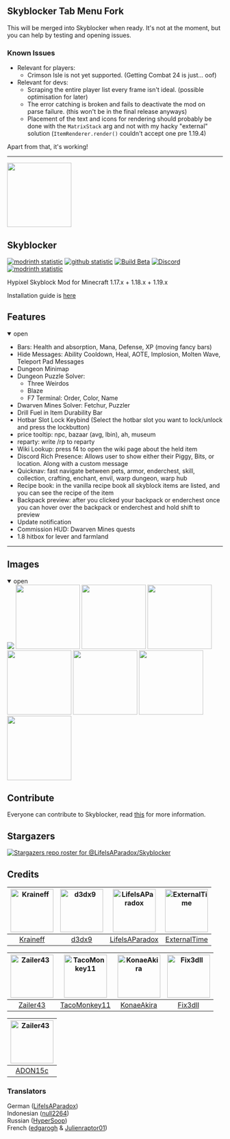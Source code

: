 ## Skyblocker Tab Menu Fork
This will be merged into Skyblocker when ready. It's not at the moment, but you can help by testing and opening issues.

### Known Issues
* Relevant for players:
    * Crimson Isle is not yet supported. (Getting Combat 24 is just... oof)
* Relevant for devs:
    * Scraping the entire player list every frame isn't ideal. (possible optimisation for later)
    * The error catching is broken and fails to deactivate the mod on parse failure. (this won't be in the final release anyways)
    * Placement of the text and icons for rendering should probably be done with the `MatrixStack` arg and not with my hacky "external" solution (`ItemRenderer.render()` couldn't accept one pre 1.19.4)

Apart from that, it's working!

------------------------ 

<img height="150" src="https://hypixel.net/attachments/skyblocker-png.2715347" />

## Skyblocker
[![modrinth statistic](https://img.shields.io/modrinth/dt/skyblocker-liap?color=00AF5C&label=Download&labelColor=cecece00AF5C&logo=modrinth)](https://modrinth.com/mod/skyblocker-liap)
[![github statistic](https://img.shields.io/github/downloads/SkyblockerMod/skyblocker/total?labelColor=cecece&color=000000&label=Download&logo=github&logoColor=black)](https://github.com/SkyblockerMod/Skyblocker/releases/latest) 
[![Build Beta](https://img.shields.io/github/actions/workflow/status/SkyblockerMod/Skyblocker/beta.yml?labelColor=cecece&label=beta&logo=github&logoColor=black)](https://github.com/SkyblockerMod/Skyblocker/actions/workflows/beta.yml) 
[![Discord](https://img.shields.io/discord/879732108745125969?logo=discord&labelColor=cecece&color=7289DA&label=)](https://discord.com/invite/aNNJHQykck)
[![modrinth statistic](https://img.shields.io/badge/buy%20me%20coffee-skyblocker?color=434B57&logo=kofi)](https://ko-fi.com/wohlhabend)


Hypixel Skyblock Mod for Minecraft 1.17.x + 1.18.x + 1.19.x

Installation guide is [here](https://github.com/SkyblockerMod/Skyblocker/wiki/installation)

## Features
<details open>
<summary>open</summary>

* Bars: Health and absorption, Mana, Defense, XP (moving fancy bars)
* Hide Messages: Ability Cooldown, Heal, AOTE, Implosion, Molten Wave, Teleport Pad Messages
* Dungeon Minimap
* Dungeon Puzzle Solver:
  * Three Weirdos
  * Blaze
  * F7 Terminal: Order, Color, Name
* Dwarven Mines Solver: Fetchur, Puzzler
* Drill Fuel in Item Durability Bar
* Hotbar Slot Lock Keybind (Select the hotbar slot you want to lock/unlock and press the lockbutton)
* price tooltip: npc, bazaar (avg, lbin), ah, museum
* reparty: write /rp to reparty
* Wiki Lookup: press f4 to open the wiki page about the held item
* Discord Rich Presence: Allows user to show either their Piggy, Bits, or location. Along with a custom message
* Quicknav: fast navigate between pets, armor, enderchest, skill, collection, crafting, enchant, envil, warp dungeon, warp hub
* Recipe book: in the vanilla recipe book all skyblock items are listed, and you can see the recipe of the item
* Backpack preview: after you clicked your backpack or enderchest once you can hover over the backpack or enderchest and hold shift to preview
* Update notification
* Commission HUD: Dwarven Mines quests
* 1.8 hitbox for lever and farmland

</details>

___
## Images
<details open>
<summary>open</summary>

<img padding="10px,0px"  src="https://user-images.githubusercontent.com/27798256/170806938-f858f0ae-4d8b-4767-9b53-8fe5a65edf56.png" />
<img padding="10px,0px" height="150" src="https://hysky.de/minimap.png" />
<img padding="10px,0px" height="150" src="https://hysky.de/tooltip1.png" />
<img padding="10px,0px" height="150" src="https://hysky.de/tooltip2.png" />
<img padding="10px,0px" height="150" src="https://hysky.de/drill.png" />
<img padding="10px,0px" height="150" src="https://hysky.de/richpresencesmall.png" />
<img padding="10px,0px" height="150" src="https://hysky.de/recipe.png" />
<img padding="10px,0px" height="150" src="https://hysky.de/backpack-preview.png" />

</details>

## Contribute

Everyone can contribute to Skyblocker, read [this](https://github.com/SkyblockerMod/Skyblocker/wiki/Contribute) for more information.

## Stargazers

[![Stargazers repo roster for @LifeIsAParadox/Skyblocker](https://reporoster.com/stars/SkyblockerMod/Skyblocker)](https://github.com/SkyblockerMod/Skyblocker/stargazers)

## Credits

|     [<img alt="Kraineff" src="https://github.com/Kraineff.png" width="100">](https://github.com/Kraineff)     |             [<img alt="d3dx9" src="https://github.com/d3dx9.png" width="100">](https://github.com/d3dx9)              | [<img alt="LifeIsAParadox" src="https://github.com/LifeIsAParadox.png" width="100">](https://github.com/LifeIsAParadox) | [<img alt="ExternalTime" src="https://github.com/ExternalTime.png" width="100">](https://github.com/ExternalTime) |
|:-------------------------------------------------------------------------------------------------------------:|:---------------------------------------------------------------------------------------------------------------------:|:-----------------------------------------------------------------------------------------------------------------------:|:-----------------------------------------------------------------------------------------------------------------:|
|                                    [Kraineff](https://github.com/Kraineff)                                    |                                           [d3dx9](https://github.com/d3dx9)                                           |                                   [LifeIsAParadox](https://github.com/LifeIsAParadox)                                   |                                  [ExternalTime](https://github.com/ExternalTime)                                  |

| [<img alt="Zailer43" src="https://github.com/Zailer43.png" width="100">](https://github.com/Zailer43) | [<img alt="TacoMonkey11" src="https://github.com/TacoMonkey11.png" width="100">](https://github.com/TacoMonkey11) |   [<img alt="KonaeAkira" src="https://github.com/KonaeAkira.png" width="100">](https://github.com/KonaeAkira)   | [<img alt="Fix3dll" src="https://github.com/Fix3dll.png" width="100">](https://github.com/Fix3dll) |
|:-----------------------------------------------------------------------------------------------------:|:-----------------------------------------------------------------------------------------------------------------:|:---------------------------------------------------------------------------------------------------------------:|:--------------------------------------------------------------------------------------------------:|
|                                [Zailer43](https://github.com/Zailer43)                                |                                  [TacoMonkey11](https://github.com/TacoMonkey11)                                  |                                   [KonaeAkira](https://github.com/KonaeAkira)                                   |                               [Fix3dll](https://github.com/Fix3dll)                                |


| [<img alt="Zailer43" src="https://github.com/ADON15c.png" width="100">](https://github.com/ADON15c) |
|:---------------------------------------------------------------------------------------------------:|
|                                [ADON15c](https://github.com/ADON15c)                                |
### Translators
German ([LifeIsAParadox](https://github.com/LifeIsAParadox)) \
Indonesian ([null2264](https://github.com/null2264)) \
Russian ([HyperSoop](https://github.com/HyperSoop)) \
French ([edgarogh](https://github.com/edgarogh) & [Julienraptor01](https://github.com/Julienraptor01))
